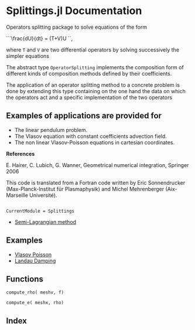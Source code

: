 # Splittings.jl Documentation

Operators splitting package to solve equations of the form 

```\\frac{dU}{dt} = (T+V)U ``,

where ``T`` and  ``V`` are two differential operators by solving successively the simpler
equations

The abstract type `OperatorSplitting` implements the composition form of
different kinds of composition methods defined by their coefficients.

The application of an operator splitting method to a concrete problem is done
by extending this type containing on the one hand the data on which the operators act
and a specific implementation of the two operators

## Examples of applications are provided for

 - The linear pendulum problem.
 - The Vlasov equation with constant coefficients advection field.
 - The non linear Vlasov-Poisson equations in cartesian coordinates.

<b> References </b>

E. Hairer, C. Lubich, G. Wanner, Geometrical numerical integration, Springer 2006

This code is translated from a Fortran code written by Eric Sonnendrucker (Max-Planck-Institut für Plasmaphysik)
and Michel Mehrenberger (Aix-Marseille Université).

```@contents
```

```@meta
CurrentModule = Splittings
```

- [Semi-Lagrangian method](@ref)

## Examples

  * [Vlasov Poisson](@ref)
  * [Landau Damping](@ref)

## Functions

```@docs
compute_rho( meshv, f)
```

```@docs
compute_e( meshx, rho)
```

## Index

```@index
```
